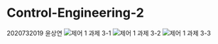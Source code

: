 # Control-Engineering-2
2020732019 윤상연
![제어 1 과제 3-1](https://github.com/user-attachments/assets/b8199d2a-f3d3-431f-b6cc-20734c5d7a48)
![제어 1 과제 3-2](https://github.com/user-attachments/assets/489a8e50-73f1-4c4a-b4bd-7e4ce8fcd4fa)
![제어 1 과제 3-3](https://github.com/user-attachments/assets/fba9d9be-8f0a-4680-9f6a-2d01745f2e46)
